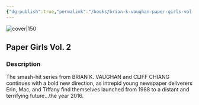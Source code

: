 ```yaml
---
{"dg-publish":true,"permalink":"/books/brian-k-vaughan-paper-girls-vol-2/","title":"\"Paper Girls Vol. 2\"","tags":["graphic-novel","science-fiction","coming-of-age"]}
---
```




![cover|150](http://books.google.com/books/content?id=TsWBDQAAQBAJ&printsec=frontcover&img=1&zoom=1&edge=curl&source=gbs_api)

## Paper Girls Vol. 2

### Description

The smash-hit series from BRIAN K. VAUGHAN and CLIFF CHIANG continues with a bold new direction, as intrepid young newspaper deliverers Erin, Mac, and Tiffany find themselves launched from 1988 to a distant and terrifying future...the year 2016. 
```